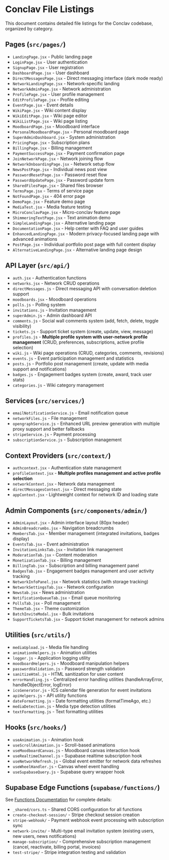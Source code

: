 # Conclav File Listings

This document contains detailed file listings for the Conclav codebase, organized by category.

## Pages (`src/pages/`)
- `LandingPage.jsx` - Public landing page
- `LoginPage.jsx` - User authentication
- `SignupPage.jsx` - User registration
- `DashboardPage.jsx` - User dashboard
- `DirectMessagesPage.jsx` - Direct messaging interface (dark mode ready)
- `NetworkLandingPage.jsx` - Network-specific landing
- `NetworkAdminPage.jsx` - Network administration
- `ProfilePage.jsx` - User profile management
- `EditProfilePage.jsx` - Profile editing
- `EventPage.jsx` - Event details
- `WikiPage.jsx` - Wiki content display
- `WikiEditPage.jsx` - Wiki page editor
- `WikiListPage.jsx` - Wiki page listing
- `MoodboardPage.jsx` - Moodboard interface
- `PersonalMoodboardPage.jsx` - Personal moodboard page
- `SuperAdminDashboard.jsx` - System administration
- `PricingPage.jsx` - Subscription plans
- `BillingPage.jsx` - Billing management
- `PaymentSuccessPage.jsx` - Payment confirmation page
- `JoinNetworkPage.jsx` - Network joining flow
- `NetworkOnboardingPage.jsx` - Network setup flow
- `NewsPostPage.jsx` - Individual news post view
- `PasswordResetPage.jsx` - Password reset flow
- `PasswordUpdatePage.jsx` - Password update form
- `SharedFilesPage.jsx` - Shared files browser
- `TermsPage.jsx` - Terms of service page
- `NotFoundPage.jsx` - 404 error page
- `DemoPage.jsx` - Feature demo page
- `MediaTest.jsx` - Media feature testing
- `MicroConclavPage.jsx` - Micro-conclav feature page
- `ShimmeringTextPage.jsx` - Text animation demo
- `SimpleLandingPage.jsx` - Alternative landing page
- `DocumentationPage.jsx` - Help center with FAQ and user guides
- `EnhancedLandingPage.jsx` - Modern privacy-focused landing page with advanced animations
- `PostPage.jsx` - Individual portfolio post page with full content display
- `AlternativeLandingPage.jsx` - Alternative landing page design

## API Layer (`src/api/`)
- `auth.jsx` - Authentication functions
- `networks.jsx` - Network CRUD operations
- `directMessages.js` - Direct messaging API with conversation deletion support
- `moodboards.jsx` - Moodboard operations
- `polls.js` - Polling system
- `invitations.js` - Invitation management
- `superAdmin.js` - Admin dashboard API
- `comments.js` - Social wall comments system (add, fetch, delete, toggle visibility)
- `tickets.js` - Support ticket system (create, update, view, message)
- `profiles.js` - **Multiple profile system with user-network profile management** (CRUD, preferences, subscriptions, active profile selection)
- `wiki.js` - Wiki page operations (CRUD, categories, comments, revisions)
- `events.js` - Event participation management and statistics
- `posts.js` - Portfolio post management (create, update with media support and notifications)
- `badges.js` - Engagement badges system (create, award, track user stats)
- `categories.js` - Wiki category management

## Services (`src/services/`)
- `emailNotificationService.js` - Email notification queue
- `networkFiles.js` - File management
- `opengraphService.js` - Enhanced URL preview generation with multiple proxy support and better fallbacks
- `stripeService.js` - Payment processing
- `subscriptionService.js` - Subscription management

## Context Providers (`src/context/`)
- `authcontext.jsx` - Authentication state management
- `profileContext.jsx` - **Multiple profiles management and active profile selection**
- `networkContext.jsx` - Network data management
- `directMessagesContext.jsx` - Direct messaging state
- `appContext.jsx` - Lightweight context for network ID and loading state

## Admin Components (`src/components/admin/`)
- `AdminLayout.jsx` - Admin interface layout (80px header)
- `AdminBreadcrumbs.jsx` - Navigation breadcrumbs
- `MembersTab.jsx` - Member management (integrated invitations, badges display)
- `EventsTab.jsx` - Event administration
- `InvitationLinksTab.jsx` - Invitation link management
- `ModerationTab.jsx` - Content moderation
- `MonetizationTab.jsx` - Billing management
- `BillingTab.jsx` - Subscription and billing management panel
- `BadgesTab.jsx` - Engagement badges management and user activity tracking
- `NetworkInfoPanel.jsx` - Network statistics (with storage tracking)
- `NetworkSettingsTab.jsx` - Network configuration
- `Newstab.jsx` - News administration
- `NotificationQueueTab.jsx` - Email queue monitoring
- `PollsTab.jsx` - Poll management
- `ThemeTab.jsx` - Theme customization
- `BatchInviteModal.jsx` - Bulk invitations
- `SupportTicketsTab.jsx` - Support ticket management for network admins

## Utilities (`src/utils/`)
- `mediaUpload.js` - Media file handling
- `animationHelpers.js` - Animation utilities
- `logger.js` - Application logging utility
- `moodboardHelpers.js` - Moodboard manipulation helpers
- `passwordValidation.js` - Password strength validation
- `sanitizeHtml.js` - HTML sanitization for user content
- `errorHandling.js` - Centralized error handling utilities (handleArrayError, handleObjectError, logError)
- `icsGenerator.js` - ICS calendar file generation for event invitations
- `apiHelpers.js` - API utility functions
- `dateFormatting.js` - Date formatting utilities (formatTimeAgo, etc.)
- `mediaDetection.js` - Media type detection utilities
- `textFormatting.js` - Text formatting utilities

## Hooks (`src/hooks/`)
- `useAnimation.js` - Animation hook
- `useScrollAnimation.js` - Scroll-based animations
- `useMoodboardCanvas.js` - Moodboard canvas interaction hook
- `useRealtimeChannel.js` - Supabase realtime subscription hook
- `useNetworkRefresh.js` - Global event emitter for network data refreshes
- `useWheelHandler.js` - Canvas wheel event handling
- `useSupabaseQuery.js` - Supabase query wrapper hook

## Supabase Edge Functions (`supabase/functions/`)
See [Functions Documentation](../functions.db) for complete details:
- `_shared/cors.ts` - Shared CORS configuration for all functions
- `create-checkout-session/` - Stripe checkout session creation
- `stripe-webhook/` - Payment webhook event processing with subscription sync
- `network-invite/` - Multi-type email invitation system (existing users, new users, news notifications)
- `manage-subscription/` - Comprehensive subscription management (cancel, reactivate, billing portal, invoices)
- `test-stripe/` - Stripe integration testing and validation